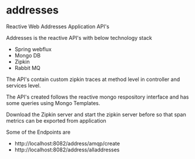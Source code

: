 # addresses
Reactive Web Addresses Application API's

Addresses is the reactive API's with below technology stack
- Spring webflux
- Mongo DB
- Zipkin
- Rabbit MQ

The API's contain custom zipkin traces at method level in controller and services level. 

The API's created follows the reactive mongo respository interface and has some queries using Mongo Templates.

Download the Zipkin server and start the zipkin server before so that span metrics can be exported from application

Some of the Endpoints are

- http://localhost:8082/address/amqp/create
- http://localhost:8082/address/alladdresses



